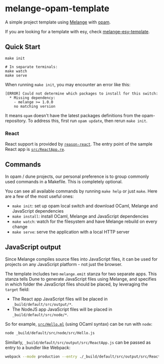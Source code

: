 # melange-opam-template

A simple project template using [Melange](https://github.com/melange-re/melange)
with [opam](https://opam.ocaml.org/).

If you are looking for a template with esy, check [melange-esy-template](https://github.com/melange-re/melange-esy-template).

## Quick Start

```shell
make init

# In separate terminals:
make watch
make serve
```

When running `make init`, you may encounter an error like this:

```
[ERROR] Could not determine which packages to install for this switch:
  * Missing dependency:
    - melange >= 1.0.0
    no matching version
```

It means `opam` doesn't have the latest packages definitions from the opam-repository. To address this, first run `opam update`, then rerun `make init`.

### React

React support is provided by
[`reason-react`](https://github.com/reasonml/reason-react/). The entry
point of the sample React app is [`src/ReactApp.re`](src/ReactApp.re).

## Commands

In opam / dune projects, our personal preference is to group commonly used commands in a Makefile. This is completely optional.

You can see all available commands by running `make help` or just `make`. Here
are a few of the most useful ones:

- `make init`: set up opam local switch and download OCaml, Melange and
  JavaScript dependencies
- `make install`: install OCaml, Melange and JavaScript dependencies
- `make watch`: watch for the filesystem and have Melange rebuild on every
  change
- `make serve`: serve the application with a local HTTP server

## JavaScript output

Since Melange compiles source files into JavaScript files, it can be used
for projects on any JavaScript platform - not just the browser.

The template includes two `melange.emit` stanza for two separate apps. This
stanza tells Dune to generate JavaScript files using Melange, and specifies in
which folder the JavaScript files should be placed, by leveraging the `target`
field:

- The React app JavaScript files will be placed in `_build/default/src/output/*`.
- The NodeJS app JavaScript files will be placed in `_build/default/src/node/*`.

So for example, [`src/Hello.ml`](src/Hello.ml) (using OCaml syntax) can be run with
`node`:

```bash
node _build/default/src/node/src/Hello.js
```

Similarly, `_build/default/src/output/src/ReactApp.js` can be passed as entry to a bundler
like Webpack:

```bash
webpack --mode production --entry ./_build/default/src/output/src/ReactApp.js
```
